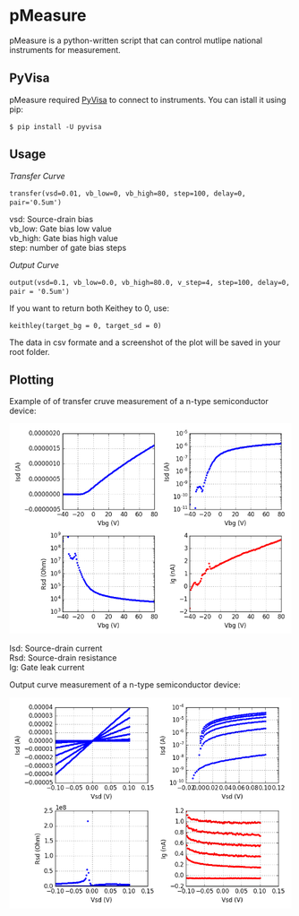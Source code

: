 # pMeasure
pMeasure is a python-written script that can control mutlipe national instruments for measurement.

## PyVisa
pMeasure required [PyVisa](https://pyvisa.readthedocs.io/en/stable/) to connect to instruments.
You can istall it using pip:

	$ pip install -U pyvisa

## Usage

_Transfer Curve_

    transfer(vsd=0.01, vb_low=0, vb_high=80, step=100, delay=0, pair='0.5um')

vsd: Source-drain bias  
vb_low: Gate bias low value  
vb_high: Gate bias high value  
step: number of gate bias steps  

_Output Curve_

	output(vsd=0.1, vb_low=0.0, vb_high=80.0, v_step=4, step=100, delay=0, pair = '0.5um')


If you want to return both Keithey to 0, use:

	keithley(target_bg = 0, target_sd = 0)


The data in csv formate and a screenshot of the plot will be saved in your root folder.


## Plotting


Example of of transfer cruve measurement of a n-type semiconductor device:

![Transfer Curve](https://github.com/alexxucui/pMeasure/blob/master/images/transfer_curve.png)

Isd: Source-drain current  
Rsd: Source-drain resistance  
Ig: Gate leak current  

Output curve measurement of a n-type semiconductor device:

![Output Curve](https://github.com/alexxucui/pMeasure/blob/master/images/output_curve.png)




